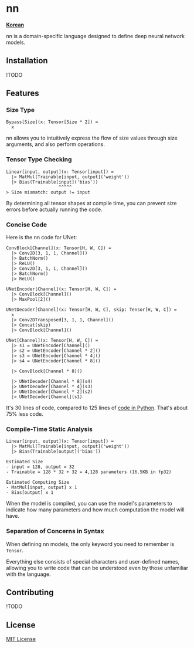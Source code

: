 # nn

[**Korean**](README-ko.md)

nn is a domain-specific language designed to define deep neural network models.

## Installation

!TODO

## Features

### Size Type

```nn
Bypass[Size](x: Tensor[Size * 2]) =
  x
```

nn allows you to intuitively express the flow of size values through size arguments, and also perform operations.

### Tensor Type Checking

```nn
Linear[input, output](x: Tensor[input]) = 
  |> MatMul(Trainable[input, output]('weight'))
  |> Bias(Trainable[input]('bias'))
                    ^^^^^
> Size mismatch: output != input
```

By determining all tensor shapes at compile time, you can prevent size errors before actually running the code.

### Concise Code

Here is the nn code for UNet:

```nn
ConvBlock[Channel](x: Tensor[H, W, C]) =
  |> Conv2D[3, 1, 1, Channel]()
  |> BatchNorm()
  |> ReLU()
  |> Conv2D[3, 1, 1, Channel]()
  |> BatchNorm()
  |> ReLU()

UNetEncoder[Channel](x: Tensor[H, W, C]) =
  |> ConvBlock[Channel]()
  |> MaxPool[2]()

UNetDecoder[Channel](x: Tensor[H, W, C], skip: Tensor[H, W, C]) =
  x
  |> Conv2DTransposed[3, 1, 1, Channel]()
  |> Concat(skip)
  |> ConvBlock[Channel]()

UNet[Channel](x: Tensor[H, W, C]) =
  |> s1 = UNetEncoder[Channel]()
  |> s2 = UNetEncoder[Channel * 2]()
  |> s3 = UNetEncoder[Channel * 4]()
  |> s4 = UNetEncoder[Channel * 8]()
  
  |> ConvBlock[Channel * 8]()

  |> UNetDecoder[Channel * 8](s4)
  |> UNetDecoder[Channel * 4](s3)
  |> UNetDecoder[Channel * 2](s2)
  |> UNetDecoder[Channel](s1)
```

It's 30 lines of code, compared to 125 lines of [code in Python](https://github.com/milesial/Pytorch-UNet). That's about 75% less code.

### Compile-Time Static Analysis

```
Linear[input, output](x: Tensor[input]) = 
  |> MatMul(Trainable[input, output]('weight'))
  |> Bias(Trainable[output]('bias'))

Estimated Size
- input = 128, output = 32
- Trainable = 128 * 32 + 32 = 4,128 parameters (16.5KB in fp32)

Estimated Computing Size
- MatMul[input, output] x 1
- Bias[output] x 1 
```

When the model is compiled, you can use the model's parameters to indicate how many parameters and how much computation the model will have.

### Separation of Concerns in Syntax

When defining nn models, the only keyword you need to remember is `Tensor`.

Everything else consists of special characters and user-defined names, allowing you to write code that can be understood even by those unfamiliar with the language.

## Contributing

!TODO

## License

[MIT License](LICENSE)

